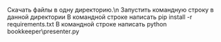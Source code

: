 Скачать файлы в одну директорию.\n
Запустить командную строку в данной директории
В командной строке написать pip install -r requirements.txt
В командной строке написать python bookkeeper\presenter.py
